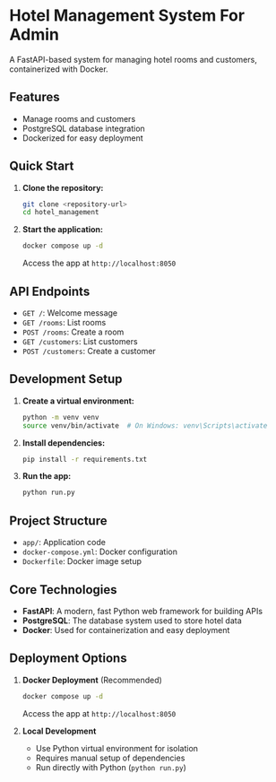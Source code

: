 # Hotel Management System For Admin

A FastAPI-based system for managing hotel rooms and customers, containerized with Docker.

## Features

- Manage rooms and customers
- PostgreSQL database integration
- Dockerized for easy deployment

## Quick Start

1. **Clone the repository:**

   ```bash
   git clone <repository-url>
   cd hotel_management
   ```

2. **Start the application:**

   ```bash
   docker compose up -d
   ```

   Access the app at `http://localhost:8050`

## API Endpoints

- `GET /`: Welcome message
- `GET /rooms`: List rooms
- `POST /rooms`: Create a room
- `GET /customers`: List customers
- `POST /customers`: Create a customer

## Development Setup

1. **Create a virtual environment:**

   ```bash
   python -m venv venv
   source venv/bin/activate  # On Windows: venv\Scripts\activate
   ```

2. **Install dependencies:**

   ```bash
   pip install -r requirements.txt
   ```

3. **Run the app:**

   ```bash
   python run.py
   ```

## Project Structure

- `app/`: Application code
- `docker-compose.yml`: Docker configuration
- `Dockerfile`: Docker image setup

## Core Technologies

- **FastAPI**: A modern, fast Python web framework for building APIs
- **PostgreSQL**: The database system used to store hotel data
- **Docker**: Used for containerization and easy deployment

## Deployment Options

1. **Docker Deployment** (Recommended)
   ```bash
   docker compose up -d
   ```
   Access the app at `http://localhost:8050`

2. **Local Development**
   - Use Python virtual environment for isolation
   - Requires manual setup of dependencies
   - Run directly with Python (`python run.py`)
